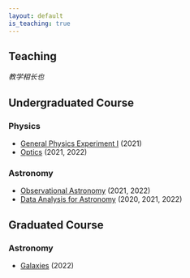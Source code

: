 ```yaml
---
layout: default
is_teaching: true
---
```


## Teaching

*教学相长也*

## Undergraduated Course

### Physics
- [General Physics Experiment I]() (2021)
- [Optics](https://github.com/fengshuai0210/Course_Optics/blob/main/README.md) (2021, 2022)

### Astronomy
- [Observational Astronomy]() (2021, 2022)
- [Data Analysis for Astronomy]() (2020, 2021, 2022)

## Graduated Course

### Astronomy
- [Galaxies](https://github.com/fengshuai0210/Course_Galaxies) (2022)
